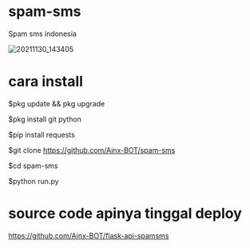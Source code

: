 # spam-sms
Spam sms indonesia

![20211130_143405](https://user-images.githubusercontent.com/52388234/144004956-d3dafff4-ffa1-4b12-9369-c90941171f96.jpg)

# cara install

$pkg update && pkg upgrade

$pkg install git python

$pip install requests

$git clone https://github.com/Ainx-BOT/spam-sms

$cd spam-sms

$python run.py

# source code apinya tinggal deploy
https://github.com/Ainx-BOT/flask-api-spamsms
